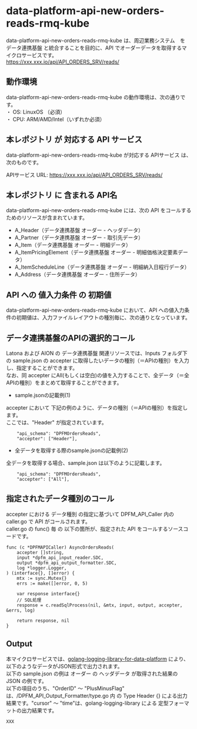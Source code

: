 # data-platform-api-new-orders-reads-rmq-kube

data-platform-api-new-orders-reads-rmq-kube は、周辺業務システム　を データ連携基盤 と統合することを目的に、API でオーダーデータを取得するマイクロサービスです。  
https://xxx.xxx.io/api/API_ORDERS_SRV/reads/

## 動作環境

data-platform-api-new-orders-reads-rmq-kube の動作環境は、次の通りです。  
・ OS: LinuxOS （必須）  
・ CPU: ARM/AMD/Intel（いずれか必須）  


## 本レポジトリ が 対応する API サービス
data-platform-api-new-orders-reads-rmq-kube が対応する APIサービス は、次のものです。

APIサービス URL: https://xxx.xxx.io/api/API_ORDERS_SRV/reads/

## 本レポジトリ に 含まれる API名
data-platform-api-new-orders-reads-rmq-kube には、次の API をコールするためのリソースが含まれています。  

* A_Header（データ連携基盤 オーダー - ヘッダデータ）
* A_Partner（データ連携基盤 オーダー - 取引先データ）
* A_Item（データ連携基盤 オーダー - 明細データ）
* A_ItemPricingElement（データ連携基盤 オーダー - 明細価格決定要素データ）
* A_ItemScheduleLine（データ連携基盤 オーダー - 明細納入日程行データ）
* A_Address（データ連携基盤 オーダー - 住所データ）

## API への 値入力条件 の 初期値
data-platform-api-new-orders-reads-rmq-kube において、API への値入力条件の初期値は、入力ファイルレイアウトの種別毎に、次の通りとなっています。  

## データ連携基盤のAPIの選択的コール

Latona および AION の データ連携基盤 関連リソースでは、Inputs フォルダ下の sample.json の accepter に取得したいデータの種別（＝APIの種別）を入力し、指定することができます。  
なお、同 accepter にAll(もしくは空白)の値を入力することで、全データ（＝全APIの種別）をまとめて取得することができます。  

* sample.jsonの記載例(1)  

accepter において 下記の例のように、データの種別（＝APIの種別）を指定します。  
ここでは、"Header" が指定されています。    
  
```
	"api_schema": "DPFMOrdersReads",
	"accepter": ["Header"],
```
  
* 全データを取得する際のsample.jsonの記載例(2)  

全データを取得する場合、sample.json は以下のように記載します。  

```
	"api_schema": "DPFMOrdersReads",
	"accepter": ["All"],
```

## 指定されたデータ種別のコール

accepter における データ種別 の指定に基づいて DPFM_API_Caller 内の caller.go で API がコールされます。  
caller.go の func() 毎 の 以下の箇所が、指定された API をコールするソースコードです。  

```
func (c *DPFMAPICaller) AsyncOrdersReads(
	accepter []string,
	input *dpfm_api_input_reader.SDC,
	output *dpfm_api_output_formatter.SDC,
	log *logger.Logger,
) (interface{}, []error) {
	mtx := sync.Mutex{}
	errs := make([]error, 0, 5)

	var response interface{}
	// SQL処理
	response = c.readSqlProcess(nil, &mtx, input, output, accepter, &errs, log)

	return response, nil
}
```

## Output  
本マイクロサービスでは、[golang-logging-library-for-data-platform](https://github.com/latonaio/golang-logging-library-for-data-platform) により、以下のようなデータがJSON形式で出力されます。  
以下の sample.json の例は オーダー の ヘッダデータ が取得された結果の JSON の例です。  
以下の項目のうち、"OrderID" ～ "PlusMinusFlag" は、/DPFM_API_Output_Formatter/type.go 内 の Type Header {} による出力結果です。"cursor" ～ "time"は、golang-logging-library による 定型フォーマットの出力結果です。  

```
XXX
```
